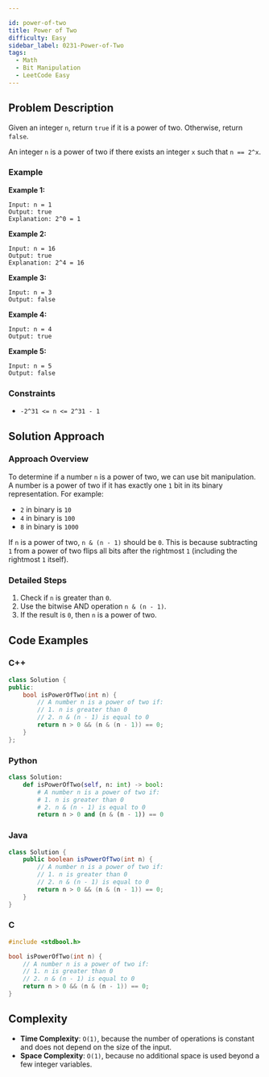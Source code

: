 ```yaml
---

id: power-of-two
title: Power of Two
difficulty: Easy
sidebar_label: 0231-Power-of-Two
tags:
  - Math
  - Bit Manipulation
  - LeetCode Easy
---
```


## Problem Description
Given an integer `n`, return `true` if it is a power of two. Otherwise, return `false`.

An integer `n` is a power of two if there exists an integer `x` such that `n == 2^x`.

### Example
**Example 1:**
```plaintext
Input: n = 1
Output: true
Explanation: 2^0 = 1
```

**Example 2:**
```plaintext
Input: n = 16
Output: true
Explanation: 2^4 = 16
```

**Example 3:**
```plaintext
Input: n = 3
Output: false
```

**Example 4:**
```plaintext
Input: n = 4
Output: true
```

**Example 5:**
```plaintext
Input: n = 5
Output: false
```

### Constraints
- `-2^31 <= n <= 2^31 - 1`

## Solution Approach

### Approach Overview
To determine if a number `n` is a power of two, we can use bit manipulation. A number is a power of two if it has exactly one `1` bit in its binary representation. For example:
- `2` in binary is `10`
- `4` in binary is `100`
- `8` in binary is `1000`

If `n` is a power of two, `n & (n - 1)` should be `0`. This is because subtracting `1` from a power of two flips all bits after the rightmost `1` (including the rightmost `1` itself).

### Detailed Steps
1. Check if `n` is greater than `0`.
2. Use the bitwise AND operation `n & (n - 1)`.
3. If the result is `0`, then `n` is a power of two.

## Code Examples

### C++
```cpp
class Solution {
public:
    bool isPowerOfTwo(int n) {
        // A number n is a power of two if:
        // 1. n is greater than 0
        // 2. n & (n - 1) is equal to 0
        return n > 0 && (n & (n - 1)) == 0;
    }
};
```

### Python
```python
class Solution:
    def isPowerOfTwo(self, n: int) -> bool:
        # A number n is a power of two if:
        # 1. n is greater than 0
        # 2. n & (n - 1) is equal to 0
        return n > 0 and (n & (n - 1)) == 0
```

### Java
```java
class Solution {
    public boolean isPowerOfTwo(int n) {
        // A number n is a power of two if:
        // 1. n is greater than 0
        // 2. n & (n - 1) is equal to 0
        return n > 0 && (n & (n - 1)) == 0;
    }
}
```

### C
```c
#include <stdbool.h>

bool isPowerOfTwo(int n) {
    // A number n is a power of two if:
    // 1. n is greater than 0
    // 2. n & (n - 1) is equal to 0
    return n > 0 && (n & (n - 1)) == 0;
}
```

## Complexity

- **Time Complexity**: `O(1)`, because the number of operations is constant and does not depend on the size of the input.
- **Space Complexity**: `O(1)`, because no additional space is used beyond a few integer variables.
